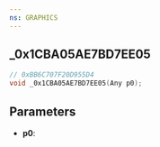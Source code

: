 ```yaml
---
ns: GRAPHICS
---
```

## _0x1CBA05AE7BD7EE05

```c
// 0xBB6C707F20D955D4
void _0x1CBA05AE7BD7EE05(Any p0);
```

## Parameters
* **p0**:
